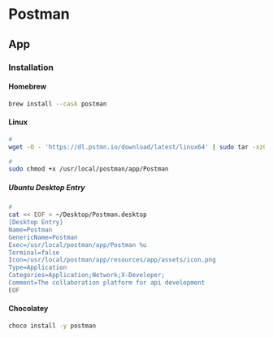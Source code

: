 # Postman

<!--
https://app.pluralsight.com/course-player?courseId=a609cb66-9343-41bd-87e3-a83514e29e27
https://www.linkedin.com/learning/postman-essential-training/why-automate-your-api-tests
-->

## App

### Installation

#### Homebrew

```sh
brew install --cask postman
```

#### Linux

```sh
#
wget -O - 'https://dl.pstmn.io/download/latest/linux64' | sudo tar -xzC /usr/local --transform s/Postman/postman/

#
sudo chmod +x /usr/local/postman/app/Postman
```

##### Ubuntu Desktop Entry

```sh
#
cat << EOF > ~/Desktop/Postman.desktop
[Desktop Entry]
Name=Postman
GenericName=Postman
Exec=/usr/local/postman/app/Postman %u
Terminal=false
Icon=/usr/local/postman/app/resources/app/assets/icon.png
Type=Application
Categories=Application;Network;X-Developer;
Comment=The collaboration platform for api development
EOF
```

#### Chocolatey

```sh
choco install -y postman
```
